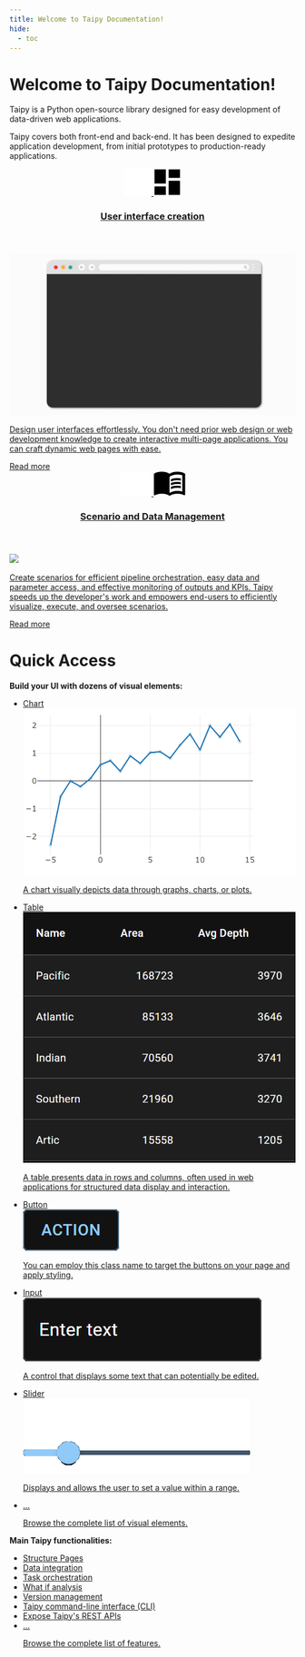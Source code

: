 ```yaml
---
title: Welcome to Taipy Documentation!
hide:
  - toc
---
```


# Welcome to Taipy Documentation!

Taipy is a Python open-source library designed for easy development of data-driven web applications.

Taipy covers both front-end and back-end. It has been designed to expedite application development,
from initial prototypes to production-ready applications.

<div class="tp-row tp-row--gutter-sm">
  <div class="tp-col-12 tp-col-md-6 d-flex">
    <a class="tp-content-card" href="tutorials/articles/understanding_gui/">
      <header class="tp-content-card-header">
        <img class="tp-content-card-icon icon-light" src="images/icons/dashboard-w.svg">
        <img class="tp-content-card-icon icon-dark" src="images/icons/dashboard.svg">
        <h3>User interface creation</h3>
      </header>
      <img src="images/gui_creation.gif">
      <p>
        Design user interfaces effortlessly. You don't need prior web design or web
        development knowledge to create interactive multi-page applications. You can craft dynamic
        web pages with ease.
      </p>
      <span class="tp-content-card-readmore">Read more</span>
    </a>
  </div>
  <div class="tp-col-12 tp-col-md-6 d-flex">
    <a class="tp-content-card" href="tutorials/articles/scenario_management_overview/">
      <header class="tp-content-card-header">
        <img class="tp-content-card-icon icon-light" src="images/icons/menu_book-w.svg">
        <img class="tp-content-card-icon icon-dark" src="images/icons/menu_book.svg">
        <h3>Scenario and Data Management</h3>
      </header>
      <img src="images/scenario_and_data_mgt.gif">
      <p>
        Create scenarios for efficient pipeline orchestration, easy data and parameter access, and
        effective monitoring of outputs and KPIs. Taipy speeds up the developer's work and
        empowers end-users to efficiently visualize, execute, and oversee scenarios.
      </p>
      <span class="tp-content-card-readmore">Read more</span>
    </a>
  </div>
</div>

# Quick Access

**Build your UI with dozens of visual elements:**

<ul class="tp-pills-list">
  <li>
    <a class="tp-pill" href="refmans/gui/viselements/generic/chart/">
      <span>Chart</span>
      <div class="tp-tooltip">
        <img src="refmans/gui/viselements/generic/chart-d.png"/>
        <p>A chart visually depicts data through graphs, charts, or plots.</p>
      </div>
    </a>
  </li>
  <li>
    <a class="tp-pill" href="refmans/gui/viselements/generic/table/">
      <span>Table</span>
      <div class="tp-tooltip">
        <img src="refmans/gui/viselements/generic/table-d.png"/>
        <p>
          A table presents data in rows and columns, often used in web applications for structured
          data display and interaction.
        </p>
      </div>
    </a>
  </li>
  <li>
    <a class="tp-pill" href="refmans/gui/viselements/generic/button/">
      <span>Button</span>
      <div class="tp-tooltip">
        <img src="refmans/gui/viselements/generic/button-d.png" alt="">
        <p>You can employ this class name to target the buttons on your page and apply styling.</p>
      </div>
    </a>
  </li>
  <li>
    <a class="tp-pill" href="refmans/gui/viselements/generic/input/">
      <span>Input</span>
      <div class="tp-tooltip">
        <img src="refmans/gui/viselements/generic/input-d.png"/>
        <p>A control that displays some text that can potentially be edited.</p>
      </div>
    </a>
  </li>
  <li>
    <a class="tp-pill" href="refmans/gui/viselements/generic/slider/">
      <span>Slider</span>
      <div class="tp-tooltip">
        <img src="refmans/gui/viselements/generic/slider-d.png"/>
        <p>Displays and allows the user to set a value within a range.</p>
      </div>
    </a>
  </li>
  <li>
    <a class="tp-pill" href="refmans/gui/viselements/">
      <span>…</span>
      <div class="tp-tooltip">
        <p>Browse the complete list of visual elements.</p>
      </div>
    </a>
  </li>
</ul>

**Main Taipy functionalities:**

<ul class="tp-pills-list">
  <li>
    <a class="tp-pill" href="refmans/gui/viselements/#block-elements">
      <span>Structure Pages</span>
    </a>
  </li>
  <li>
    <a class="tp-pill" href="userman/scenario_features/data-integration/">
      <span>Data integration</span>
    </a>
  </li>
  <li>
    <a class="tp-pill" href="userman/scenario_features/task-orchestration/">
      <span>Task orchestration</span>
    </a>
  </li>
  <li>
    <a class="tp-pill" href="userman/scenario_features/what-if-analysis/">
      <span>What if analysis</span>
    </a>
  </li>
  <li>
    <a class="tp-pill" href="userman/advanced_features/versioning/">
      <span>Version management</span>
    </a>
  </li>
  <li>
    <a class="tp-pill" href="userman/ecosystem/cli/">
      <span>Taipy command-line interface (CLI)</span>
    </a>
  </li>
  <li>
    <a class="tp-pill" href="userman/advanced_features/rest/">
      <span>Expose Taipy's REST APIs</span>
    </a>
  </li>
    <li>
    <a class="tp-pill" href="userman/">
      <span>…</span>
      <div class="tp-tooltip">
        <p>Browse the complete list of features.</p>
      </div>
    </a>
  </li>
</ul>
